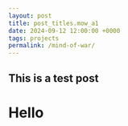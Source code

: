 ```yaml
---
layout: post
title: post_titles.mow_a1
date: 2024-09-12 12:00:00 +0000
tags: projects
permalink: /mind-of-war/
---
```


## This is a test post
# Hello